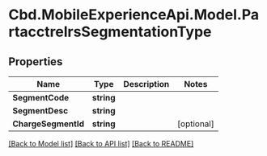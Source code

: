 # Cbd.MobileExperienceApi.Model.PartacctrelrsSegmentationType

## Properties

Name | Type | Description | Notes
------------ | ------------- | ------------- | -------------
**SegmentCode** | **string** |  | 
**SegmentDesc** | **string** |  | 
**ChargeSegmentId** | **string** |  | [optional] 

[[Back to Model list]](../README.md#documentation-for-models) [[Back to API list]](../README.md#documentation-for-api-endpoints) [[Back to README]](../README.md)

